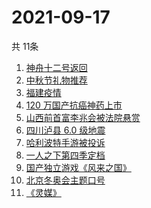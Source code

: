 # 2021-09-17
  共 11条

  <!-- BEGIN -->
  <!-- 最后更新时间:Fri Sep 17 2021 20:10:40 GMT+0000 (Coordinated Universal Time) -->
  1. [神舟十二号返回](https://www.zhihu.com/search?q=神舟十二)
1. [中秋节礼物推荐](https://www.zhihu.com/search?q=中秋节礼物)
1. [福建疫情](https://www.zhihu.com/search?q=福建疫情)
1. [ 120 万国产抗癌神药上市](https://www.zhihu.com/search?q=国产抗癌神药)
1. [山西前首富李兆会被法院悬赏](https://www.zhihu.com/search?q=李兆会)
1. [四川泸县 6.0 级地震](https://www.zhihu.com/search?q=泸县)
1. [哈利波特手游被投诉](https://www.zhihu.com/search?q=哈利波特魔法觉醒)
1. [一人之下第四季定档](https://www.zhihu.com/search?q=一人之下)
1. [国产独立游戏《风来之国》](https://www.zhihu.com/search?q=风来之国)
1. [北京冬奥会主题口号](https://www.zhihu.com/search?q=北京冬奥会)
1. [《灵媒》](https://www.zhihu.com/search?q=灵媒)
  <!-- END -->
  